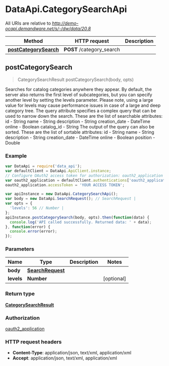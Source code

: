 # DataApi.CategorySearchApi

All URIs are relative to *http://demo-ocapi.demandware.net/s/-/dw/data/20.8*

Method | HTTP request | Description
------------- | ------------- | -------------
[**postCategorySearch**](CategorySearchApi.md#postCategorySearch) | **POST** /category_search | 



## postCategorySearch

> CategorySearchResult postCategorySearch(body, opts)



Searches for catalog categories anywhere they appear.  By default, the server also returns the first level of subcategories,   but you can specify another level by setting the levels parameter.    Please note, using a large value for levels may cause performance    issues in case of a large and deep category tree.    The query attribute specifies a complex query that can be used to narrow down the search. These are the list  of searchable attributes:    id - String  name - String  description - String  creation_date - DateTime  online - Boolean  catalog_id - String     The output of the query can also be sorted. These are the list of sortable attributes:    id - String  name - String  description - String  creation_date - DateTime  online - Boolean   position - Double   

### Example

```javascript
var DataApi = require('data_api');
var defaultClient = DataApi.ApiClient.instance;
// Configure OAuth2 access token for authorization: oauth2_application
var oauth2_application = defaultClient.authentications['oauth2_application'];
oauth2_application.accessToken = 'YOUR ACCESS TOKEN';

var apiInstance = new DataApi.CategorySearchApi();
var body = new DataApi.SearchRequest(); // SearchRequest | 
var opts = {
  'levels': 56 // Number | 
};
apiInstance.postCategorySearch(body, opts).then(function(data) {
  console.log('API called successfully. Returned data: ' + data);
}, function(error) {
  console.error(error);
});

```

### Parameters



Name | Type | Description  | Notes
------------- | ------------- | ------------- | -------------
 **body** | [**SearchRequest**](SearchRequest.md)|  | 
 **levels** | **Number**|  | [optional] 

### Return type

[**CategorySearchResult**](CategorySearchResult.md)

### Authorization

[oauth2_application](../README.md#oauth2_application)

### HTTP request headers

- **Content-Type**: application/json, text/xml, application/xml
- **Accept**: application/json, text/xml, application/xml

